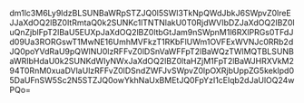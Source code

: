 dm1lc3M6Ly9ldzBLSUNBaWRpSTZJQ0l5SWl3TkNpQWdJbkJ6SWpvZ0lreEJJaXdOQ2lBZ0ltRmtaQ0k2SUNKc1lTNTNlakU0T0RjdWVIbDZJaXdOQ2lBZ0luQnZjblFpT2lBaU5EUXpJaXdOQ2lBZ0ltbGtJam9nSWpnM1l6RXlPRGs0TFdJd09Ua3RORGswT1MwNE16UmhMVFkzT1RKbFlUWm1OVFExWVNJc0RRb2dJQ0poYVdRaU9pQWlNU0lzRFFvZ0lDSnVaWFFpT2lBaWQzTWlMQTBLSUNBaWRIbHdaU0k2SUNKdWIyNWxJaXdOQ2lBZ0ltaHZjM1FpT2lBaWJHRXVkM294T0RnM0xuaDVlaUlzRFFvZ0lDSndZWFJvSWpvZ0lpOXRjbUppZG5keklpd05DaUFnSW5Sc2N5STZJQ0owYkhNaUxBMEtJQ0FpYzI1cElqb2dJaUlOQ24wPQo=
